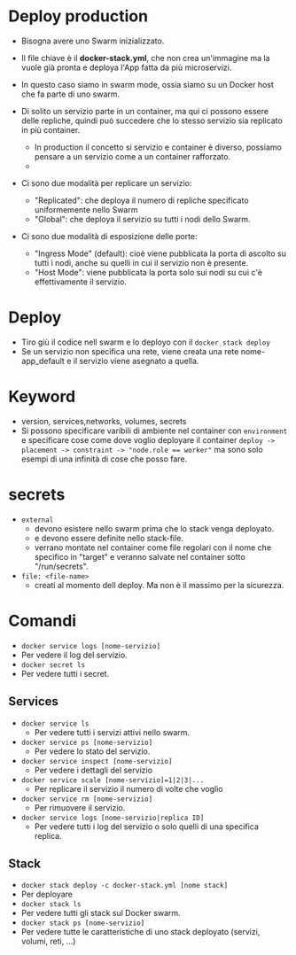 # Deploy production

* Bisogna avere uno Swarm inizializzato.
* Il file chiave è il __docker-stack.yml__, che non crea un'immagine ma la vuole già pronta e deploya l'App fatta da più
  microservizi.
* In questo caso siamo in swarm mode, ossia siamo su un Docker host che fa parte di uno swarm.
* Di solito un servizio parte in un container, ma qui ci possono essere delle repliche, quindi può succedere che lo
  stesso servizio sia replicato in più container.
    * In production il concetto si servizio e container è diverso, possiamo pensare a un servizio come a un container
      rafforzato.
    *
* Ci sono due modalità per replicare un servizio:
    * "Replicated": che deploya il numero di repliche specificato uniformemente nello Swarm
    * "Global": che deploya il servizio su tutti i nodi dello Swarm.

* Ci sono due modalità di esposizione delle porte:
    * "Ingress Mode" (default): cioè viene pubblicata la porta di ascolto su tutti i nodi, anche su quelli in cui il
      servizio non è presente.
    * "Host Mode": viene pubblicata la porta solo sui nodi su cui c'è effettivamente il servizio.

# Deploy
* Tiro giù il codice nell swarm e lo deployo con il `docker stack deploy`
* Se un servizio non specifica una rete, viene  creata una rete nome-app_default e il servizio viene asegnato a quella.

# Keyword
* version, services,networks, volumes, secrets
* Si possono specificare varibili di ambiente nel container con `environment` e specificare cose come dove voglio deployare il container `deploy -> placement -> constraint -> "node.role == worker"` ma sono solo esempi di una infinità di cose che posso fare.

# secrets
* `external` 
  * devono esistere nello swarm prima che lo stack venga deployato.
  * e devono essere definite nello stack-file.
  * verrano montate nel container come file regolari con il nome che specifico in "target" e veranno salvate nel container sotto "/run/secrets". 
* `file: <file-name>`
  * creati al momento dell deploy. Ma non è il massimo per la sicurezza.

# Comandi
* `docker service logs [nome-servizio]`
* Per vedere il log del servizio.
* `docker secret ls`
* Per vedere tutti i secret.

## Services

* `docker service ls`
    * Per vedere tutti i servizi attivi nello swarm.
* `docker service ps [nome-servizio]`
    * Per vedere lo stato del servizio.
* `docker service inspect [nome-servizio]`
    * Per vedere i dettagli del servizio
* `docker service scale [nome-servizio]=1|2|3|...`
    * Per replicare il servizio il numero di volte che voglio
* `docker service rm [nome-servizio]`
    * Per rimuovere il servizio.
* `docker service logs [nome-servizio|replica ID]`
    * Per vedere tutti i log del servizio o solo quelli di una specifica replica.

## Stack
* `docker stack deploy -c docker-stack.yml [nome stack]`
 * Per deployare 
* `docker stack ls`
* Per vedere tutti gli stack sul Docker swarm.
* `docker stack ps [nome-servizio]`
* Per vedere tutte le caratteristiche di uno stack deployato (servizi, volumi, reti, ...)

